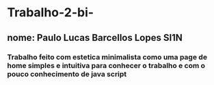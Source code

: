 # Trabalho-2-bi-
## nome: Paulo Lucas Barcellos Lopes SI1N
### Trabalho feito com estetica minimalista como uma page de home simples e intuitiva para conhecer o trabalho e com o pouco conhecimento de java script
